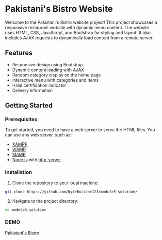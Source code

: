 # Pakistani's Bistro Website

Welcome to the Pakistani's Bistro website project! This project showcases a responsive restaurant website with dynamic menu content. The website uses HTML, CSS, JavaScript, and Bootstrap for styling and layout. It also includes AJAX requests to dynamically load content from a remote server.

## Features

- Responsive design using Bootstrap
- Dynamic content loading with AJAX
- Random category display on the home page
- Interactive menu with categories and items
- Halal certification indicator
- Delivery information

## Getting Started

### Prerequisites

To get started, you need to have a web server to serve the HTML files. You can use any web server, such as:

- [XAMPP](https://www.apachefriends.org/index.html)
- [WAMP](http://www.wampserver.com/en/)
- [MAMP](https://www.mamp.info/en/)
- [Node.js](https://nodejs.org/en/) with [http-server](https://www.npmjs.com/package/http-server)

### Installation

1. Clone the repository to your local machine:

```bash
git clone https://github.com/byteBuilder123/module5-solution/
```

2. Navigate to the project directory:
```bash
cd module5.solution
```

### DEMO
[Pakistani's Bistro](https://bytebuilder123.github.io/module5-solution/)
